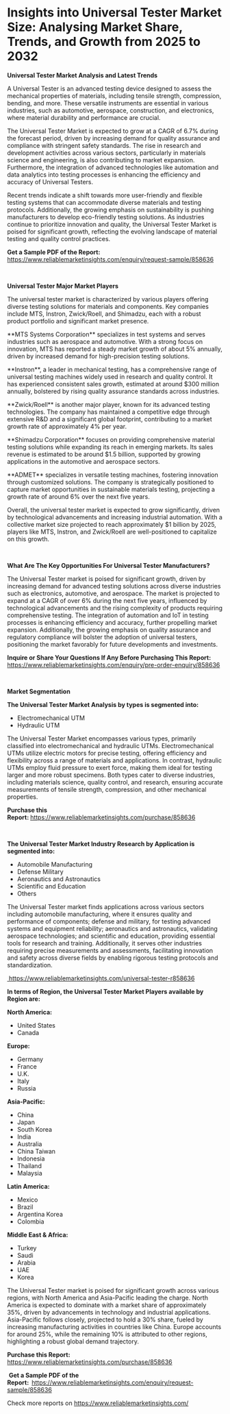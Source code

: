 <p><h1>Insights into Universal Tester Market Size: Analysing Market Share, Trends, and Growth from 2025 to 2032</h1></p><p><strong>Universal Tester Market Analysis and Latest Trends</strong></p>
<p><p>A Universal Tester is an advanced testing device designed to assess the mechanical properties of materials, including tensile strength, compression, bending, and more. These versatile instruments are essential in various industries, such as automotive, aerospace, construction, and electronics, where material durability and performance are crucial. </p><p>The Universal Tester Market is expected to grow at a CAGR of 6.7% during the forecast period, driven by increasing demand for quality assurance and compliance with stringent safety standards. The rise in research and development activities across various sectors, particularly in materials science and engineering, is also contributing to market expansion. Furthermore, the integration of advanced technologies like automation and data analytics into testing processes is enhancing the efficiency and accuracy of Universal Testers.</p><p>Recent trends indicate a shift towards more user-friendly and flexible testing systems that can accommodate diverse materials and testing protocols. Additionally, the growing emphasis on sustainability is pushing manufacturers to develop eco-friendly testing solutions. As industries continue to prioritize innovation and quality, the Universal Tester Market is poised for significant growth, reflecting the evolving landscape of material testing and quality control practices.</p></p>
<p><strong>Get a Sample PDF of the Report:&nbsp;</strong> <a href="https://www.reliablemarketinsights.com/enquiry/request-sample/858636?utm_campaign=3047&utm_medium=2&utm_source=Github&utm_content=ia&utm_term=08042025&utm_id=universal-tester">https://www.reliablemarketinsights.com/enquiry/request-sample/858636</a></p>
<p>&nbsp;</p>
<p><strong>Universal Tester Major Market Players</strong></p>
<p><p>The universal tester market is characterized by various players offering diverse testing solutions for materials and components. Key companies include MTS, Instron, Zwick/Roell, and Shimadzu, each with a robust product portfolio and significant market presence.</p><p>**MTS Systems Corporation** specializes in test systems and serves industries such as aerospace and automotive. With a strong focus on innovation, MTS has reported a steady market growth of about 5% annually, driven by increased demand for high-precision testing solutions.</p><p>**Instron**, a leader in mechanical testing, has a comprehensive range of universal testing machines widely used in research and quality control. It has experienced consistent sales growth, estimated at around $300 million annually, bolstered by rising quality assurance standards across industries.</p><p>**Zwick/Roell** is another major player, known for its advanced testing technologies. The company has maintained a competitive edge through extensive R&D and a significant global footprint, contributing to a market growth rate of approximately 4% per year.</p><p>**Shimadzu Corporation** focuses on providing comprehensive material testing solutions while expanding its reach in emerging markets. Its sales revenue is estimated to be around $1.5 billion, supported by growing applications in the automotive and aerospace sectors.</p><p>**ADMET** specializes in versatile testing machines, fostering innovation through customized solutions. The company is strategically positioned to capture market opportunities in sustainable materials testing, projecting a growth rate of around 6% over the next five years.</p><p>Overall, the universal tester market is expected to grow significantly, driven by technological advancements and increasing industrial automation. With a collective market size projected to reach approximately $1 billion by 2025, players like MTS, Instron, and Zwick/Roell are well-positioned to capitalize on this growth.</p></p>
<p>&nbsp;</p>
<p><strong>What Are The Key Opportunities For Universal Tester Manufacturers?</strong></p>
<p><p>The Universal Tester market is poised for significant growth, driven by increasing demand for advanced testing solutions across diverse industries such as electronics, automotive, and aerospace. The market is projected to expand at a CAGR of over 6% during the next five years, influenced by technological advancements and the rising complexity of products requiring comprehensive testing. The integration of automation and IoT in testing processes is enhancing efficiency and accuracy, further propelling market expansion. Additionally, the growing emphasis on quality assurance and regulatory compliance will bolster the adoption of universal testers, positioning the market favorably for future developments and investments.</p></p>
<p><strong>Inquire or Share Your Questions If Any Before Purchasing This Report:</strong> <a href="https://www.reliablemarketinsights.com/enquiry/pre-order-enquiry/858636?utm_campaign=3047&utm_medium=2&utm_source=Github&utm_content=ia&utm_term=08042025&utm_id=universal-tester">https://www.reliablemarketinsights.com/enquiry/pre-order-enquiry/858636</a></p>
<p>&nbsp;</p>
<p><strong>Market Segmentation</strong></p>
<p><strong>The Universal Tester Market Analysis by types is segmented into:</strong></p>
<p><ul><li>Electromechanical UTM</li><li>Hydraulic UTM</li></ul></p>
<p><p>The Universal Tester Market encompasses various types, primarily classified into electromechanical and hydraulic UTMs. Electromechanical UTMs utilize electric motors for precise testing, offering efficiency and flexibility across a range of materials and applications. In contrast, hydraulic UTMs employ fluid pressure to exert force, making them ideal for testing larger and more robust specimens. Both types cater to diverse industries, including materials science, quality control, and research, ensuring accurate measurements of tensile strength, compression, and other mechanical properties.</p></p>
<p><strong>Purchase this Report:&nbsp;</strong><a href="https://www.reliablemarketinsights.com/purchase/858636?utm_campaign=3047&utm_medium=2&utm_source=Github&utm_content=ia&utm_term=08042025&utm_id=universal-tester">https://www.reliablemarketinsights.com/purchase/858636</a></p>
<p>&nbsp;</p>
<p><strong>The Universal Tester Market Industry Research by Application is segmented into:</strong></p>
<p><ul><li>Automobile Manufacturing</li><li>Defense Military</li><li>Aeronautics and Astronautics</li><li>Scientific and Education</li><li>Others</li></ul></p>
<p><p>The Universal Tester market finds applications across various sectors including automobile manufacturing, where it ensures quality and performance of components; defense and military, for testing advanced systems and equipment reliability; aeronautics and astronautics, validating aerospace technologies; and scientific and education, providing essential tools for research and training. Additionally, it serves other industries requiring precise measurements and assessments, facilitating innovation and safety across diverse fields by enabling rigorous testing protocols and standardization.</p></p>
<p><a href="https://www.reliablemarketinsights.com/universal-tester-r858636?utm_campaign=3047&utm_medium=2&utm_source=Github&utm_content=ia&utm_term=08042025&utm_id=universal-tester">&nbsp;https://www.reliablemarketinsights.com/universal-tester-r858636</a></p>
<p><strong>In terms of Region, the Universal Tester Market Players available by Region are:</strong></p>
<p>
    <p> <strong> North America: </strong>
        <ul>
            <li>United States</li>
            <li>Canada</li>
        </ul>
        </p> 
    <p> <strong> Europe: </strong>
        <ul>
            <li>Germany</li>
            <li>France</li>
            <li>U.K.</li>
            <li>Italy</li>
            <li>Russia</li>
        </ul>
        </p> 
    <p> <strong> Asia-Pacific: </strong>
        <ul>
            <li>China</li>
            <li>Japan</li>
            <li>South Korea</li>
            <li>India</li>
            <li>Australia</li>
            <li>China Taiwan</li>
            <li>Indonesia</li>
            <li>Thailand</li>
            <li>Malaysia</li>
        </ul>
        </p> 
    <p> <strong> Latin America: </strong>
        <ul>
            <li>Mexico</li>
            <li>Brazil</li>
            <li>Argentina Korea</li>
            <li>Colombia</li>
        </ul>
        </p> 
    <p> <strong> Middle East & Africa: </strong>
        <ul>
            <li>Turkey</li>
            <li>Saudi</li>
            <li>Arabia</li>
            <li>UAE</li>
            <li>Korea</li>
        </ul>
    </p>
    </p>
<p><p>The Universal Tester market is poised for significant growth across various regions, with North America and Asia-Pacific leading the charge. North America is expected to dominate with a market share of approximately 35%, driven by advancements in technology and industrial applications. Asia-Pacific follows closely, projected to hold a 30% share, fueled by increasing manufacturing activities in countries like China. Europe accounts for around 25%, while the remaining 10% is attributed to other regions, highlighting a robust global demand trajectory.</p></p>
<p><strong>Purchase this Report: </strong><a href="https://www.reliablemarketinsights.com/purchase/858636?utm_campaign=3047&utm_medium=2&utm_source=Github&utm_content=ia&utm_term=08042025&utm_id=universal-tester">https://www.reliablemarketinsights.com/purchase/858636</a></p>
<p>&nbsp;<strong>Get a Sample PDF of the Report:&nbsp;&nbsp;</strong><a href="https://www.reliablemarketinsights.com/enquiry/request-sample/858636?utm_campaign=3047&utm_medium=2&utm_source=Github&utm_content=ia&utm_term=08042025&utm_id=universal-tester">https://www.reliablemarketinsights.com/enquiry/request-sample/858636</a></p>
<p><strong></strong></p>
<p>Check more reports on <a href="https://www.reliablemarketinsights.com/?utm_campaign=3047&utm_medium=2&utm_source=Github&utm_content=ia&utm_term=08042025&utm_id=universal-tester">https://www.reliablemarketinsights.com/</a></p>